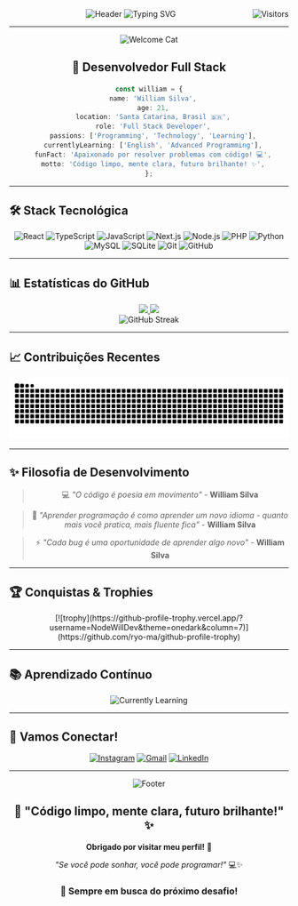 <div align="center">
  
<img src="https://capsule-render.vercel.app/api?type=waving&color=gradient&customColorList=6,11,20&height=200&section=header&text=William%20Silva&fontSize=50&fontColor=fff&animation=twinkling&fontAlignY=40" alt="Header" />

<img src="https://readme-typing-svg.herokuapp.com?font=Fira+Code&size=25&duration=3000&pause=1000&color=00D4FF&center=true&vCenter=true&width=600&lines=💻+Full+Stack+Developer;🔥+Apaixonado+por+Tecnologia;🚀+Sempre+aprendendo+algo+novo;⚡+Criando+o+futuro+com+código;💡+Transformando+ideias+em+realidade" alt="Typing SVG" />

<img align="right" src="https://visitor-badge.laobi.icu/badge?page_id=NodeWillDev.NodeWillDev&left_color=royalblue&right_color=black" alt="Visitors" />

</div>

---

<div align="center">

<img src="https://octodex.github.com/images/welcometocat.png" width="200" alt="Welcome Cat" />

## 🎯 **Desenvolvedor Full Stack**

```typescript
const william = {
  name: 'William Silva',
  age: 21,
  location: 'Santa Catarina, Brasil 🇧🇷',
  role: 'Full Stack Developer',
  passions: ['Programming', 'Technology', 'Learning'],
  currentlyLearning: ['English', 'Advanced Programming'],
  funFact: 'Apaixonado por resolver problemas com código! 💻',
  motto: 'Código limpo, mente clara, futuro brilhante! ✨',
};
```

</div>

---

## 🛠️ **Stack Tecnológica**

<div align="center">

<img src="https://img.shields.io/badge/React-20232A?style=for-the-badge&logo=react&logoColor=61DAFB" alt="React" />
<img src="https://img.shields.io/badge/TypeScript-007ACC?style=for-the-badge&logo=typescript&logoColor=white" alt="TypeScript" />
<img src="https://img.shields.io/badge/JavaScript-F7DF1E?style=for-the-badge&logo=javascript&logoColor=black" alt="JavaScript" />
<img src="https://img.shields.io/badge/Next.js-000000?style=for-the-badge&logo=next.js&logoColor=white" alt="Next.js" />
<img src="https://img.shields.io/badge/Node.js-43853D?style=for-the-badge&logo=node.js&logoColor=white" alt="Node.js" />
<img src="https://img.shields.io/badge/PHP-777BB4?style=for-the-badge&logo=php&logoColor=white" alt="PHP" />
<img src="https://img.shields.io/badge/Python-FFD43B?style=for-the-badge&logo=python&logoColor=blue" alt="Python" />
<img src="https://img.shields.io/badge/MySQL-00000F?style=for-the-badge&logo=mysql&logoColor=white" alt="MySQL" />
<img src="https://img.shields.io/badge/SQLite-07405E?style=for-the-badge&logo=sqlite&logoColor=white" alt="SQLite" />
<img src="https://img.shields.io/badge/Git-F05032?style=for-the-badge&logo=git&logoColor=white" alt="Git" />
<img src="https://img.shields.io/badge/GitHub-100000?style=for-the-badge&logo=github&logoColor=white" alt="GitHub" />

</div>

---

## 📊 **Estatísticas do GitHub**

<div align="center">
  <a href="https://github.com/nodewilldev">
    <img height="180em" src="https://github-readme-stats.vercel.app/api?username=nodewilldev&show_icons=true&theme=vue-dark&include_all_commits=true&count_private=true" />
    <img height="180em" src="https://github-readme-stats.vercel.app/api/top-langs/?username=nodewilldev&layout=compact&langs_count=7&theme=vue-dark" />  
  </a>
</div>

<div align="center">
  <img src="https://github-readme-streak-stats.herokuapp.com/?user=nodewilldev&theme=vue-dark" alt="GitHub Streak" />
</div>

---

## 📈 **Contribuições Recentes**

<div align="center">
  <img src="https://raw.githubusercontent.com/NodeWillDev/NodeWillDev/output/github-contribution-grid-snake-dark.svg" alt="Snake animation" />
</div>

---

## ✨ **Filosofia de Desenvolvimento**

<div align="center">

> 💻 _"O código é poesia em movimento"_ - **William Silva**

> 🚀 _"Aprender programação é como aprender um novo idioma - quanto mais você pratica, mais fluente fica"_ - **William Silva**

> ⚡ _"Cada bug é uma oportunidade de aprender algo novo"_ - **William Silva**

</div>

---

## 🏆 **Conquistas & Trophies**

<div align="center">
  [![trophy](https://github-profile-trophy.vercel.app/?username=NodeWillDev&theme=onedark&column=7)](https://github.com/ryo-ma/github-profile-trophy)
</div>

---

## 📚 **Aprendizado Contínuo**

<div align="center">

<img src="https://img.shields.io/badge/Currently%20Learning-English%20%7C%20Advanced%20Programming-blue?style=for-the-badge&logo=book&logoColor=white" alt="Currently Learning" />

</div>

---

## 🤝 **Vamos Conectar!**

<div align="center">

[![Instagram](https://img.shields.io/badge/Instagram-%23E4405F?style=for-the-badge&logo=instagram&logoColor=white)](https://www.instagram.com/_is_william/)
[![Gmail](https://img.shields.io/badge/Gmail-D14836?style=for-the-badge&logo=gmail&logoColor=white)](mailto:williamdasilva.dev@gmail.com)
[![LinkedIn](https://img.shields.io/badge/LinkedIn-0077B5?style=for-the-badge&logo=linkedin&logoColor=white)](https://www.linkedin.com/in/william-silva-7b9381248/)

</div>

---

<div align="center">

<img src="https://capsule-render.vercel.app/api?type=waving&color=gradient&customColorList=6,11,20&height=100&section=footer" alt="Footer" />

## 🌟 **"Código limpo, mente clara, futuro brilhante!"** ✨

**Obrigado por visitar meu perfil!** 🙏

_"Se você pode sonhar, você pode programar!"_ 💻✨

### 🎯 **Sempre em busca do próximo desafio!**

</div>
